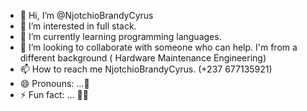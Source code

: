 - 👋 Hi, I’m @NjotchioBrandyCyrus
- 👀 I’m interested in full stack. 
- 🌱 I’m currently learning programming languages. 
- 💞️ I’m looking to collaborate with someone who can help. I'm from a different background ( Hardware Maintenance Engineering) 
- 📫 How to reach me NjotchioBrandyCyrus. (+237 677135921) 
- 😄 Pronouns: ...🥰
- ⚡ Fun fact: ... 🤔🤔

<!---
NjotchioBrandyCyrus/NjotchioBrandyCyrus is a ✨ special ✨ repository because its `README.md` (this file) appears on your GitHub profile.
You can click the Preview link to take a look at your changes.
--->
